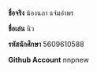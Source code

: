 **ชื่อจริง** น้องนภา แจ่มอำพร

**ชื่อเล่น** นิว

**รหัสนักศึกษา** 5609610588

**Github Account** nnpnew
